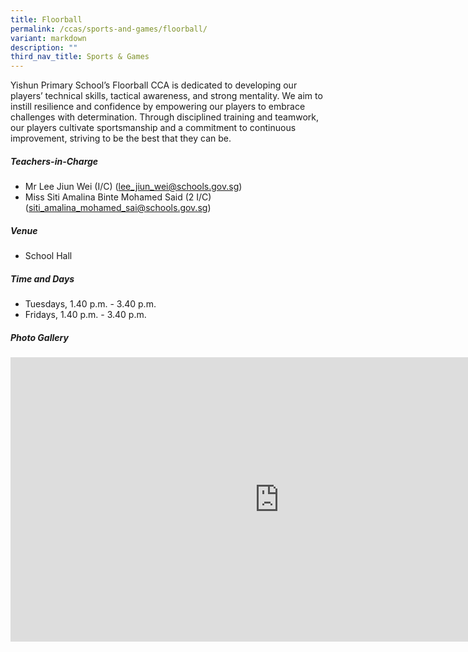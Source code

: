 ```yaml
---
title: Floorball
permalink: /ccas/sports-and-games/floorball/
variant: markdown
description: ""
third_nav_title: Sports & Games
---
```

Yishun Primary School’s Floorball CCA is dedicated to developing our players’ technical skills, tactical awareness, and strong mentality. We aim to instill resilience and confidence by empowering our players to embrace challenges with determination. Through disciplined training and teamwork, our players cultivate sportsmanship and a commitment to continuous improvement, striving to be the best that they can be.

##### **Teachers-in-Charge**
* Mr Lee Jiun Wei (I/C) (lee_jiun_wei@schools.gov.sg)
* Miss Siti Amalina Binte Mohamed Said (2 I/C) (siti_amalina_mohamed_sai@schools.gov.sg)

##### **Venue**
* School Hall

##### **Time and Days**
* Tuesdays, 1.40 p.m. - 3.40 p.m.
* Fridays, 1.40 p.m. - 3.40 p.m.

##### **Photo Gallery**

<iframe src="https://docs.google.com/presentation/d/e/2PACX-1vTlz5OlK1TETgM9WCZuQcwXuCOc74LZO23-lq2JPx9uYWjGX_j56JwjfKPaqSnwxt-T9U3GwAYV2k6X/embed?start=true&amp;loop=true&amp;delayms=5000" frameborder="0" width="860" height="455" allowfullscreen="true"></iframe>